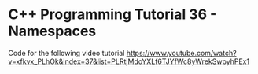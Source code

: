 C++ Programming Tutorial 36 - Namespaces
========================================

Code for the following video tutorial https://www.youtube.com/watch?v=xfkvx_PLhOk&index=37&list=PLRtjMdoYXLf6TJYfWc8yWrekSwpyhPEx1
